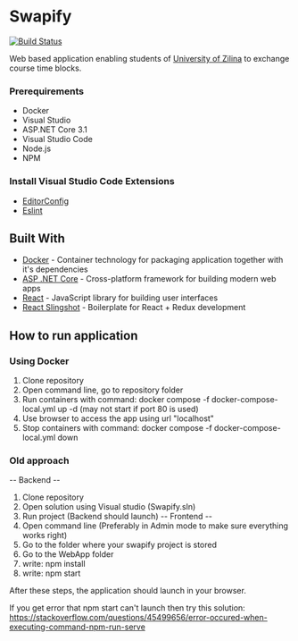 # Swapify

[![Build Status](https://github.com/fri-team/Swapify/workflows/GitHub%20Actions/badge.svg?branch=develop)](https://github.com/fri-team/Swapify/actions?query=branch%3Adevelop)

Web based application enabling students of [University of Zilina](http://www.uniza.sk/) to exchange course time blocks.

### Prerequirements
* Docker
* Visual Studio
* ASP.NET Core 3.1
* Visual Studio Code
* Node.js
* NPM

### Install Visual Studio Code Extensions

* [EditorConfig](https://marketplace.visualstudio.com/items?itemName=chrisdias.vscodeEditorConfig)
* [Eslint](https://marketplace.visualstudio.com/items?itemName=dbaeumer.vscode-eslint)

## Built With

* [Docker](https://www.docker.com) - Container technology for packaging application together with it's dependencies
* [ASP .NET Core](https://github.com/aspnet/home) - Cross-platform framework for building modern web apps
* [React](https://github.com/facebook/react) - JavaScript library for building user interfaces
* [React Slingshot](https://github.com/coryhouse/react-slingshot) - Boilerplate for React + Redux development

## How to run application

### Using Docker
1. Clone repository
2. Open command line, go to repository folder
3. Run containers with command: docker compose -f docker-compose-local.yml up -d (may not start if port 80 is used)
4. Use browser to access the app using url "localhost"
5. Stop containers with command: docker compose -f docker-compose-local.yml down

### Old approach
-- Backend --
1. Clone repository
2. Open solution using Visual studio (Swapify.sln)
3. Run project (Backend should launch)
-- Frontend --
4. Open command line (Preferably in Admin mode to make sure everything works right)
5. Go to the folder where your swapify project is stored
6. Go to the WebApp folder
7. write: npm install
8. write: npm start

After these steps, the application should launch in your browser.

If you get error that npm start can't launch then try this solution: https://stackoverflow.com/questions/45499656/error-occured-when-executing-command-npm-run-serve
